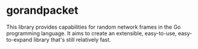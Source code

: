 # gorandpacket
This library provides capabilities for random network frames in the Go programming language. It aims to create an extensible, easy-to-use, easy-to-expand library that's still relatively fast.
